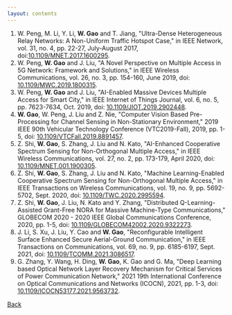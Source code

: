 ```yaml
---
layout: contents
---
```


1. W. Peng, M. Li, Y. Li, **W. Gao** and T. Jiang, "Ultra-Dense Heterogeneous Relay Networks: A Non-Uniform Traffic Hotspot Case," in IEEE Network, vol. 31, no. 4, pp. 22-27, July-August 2017, doi:[10.1109/MNET.2017.1600295](https://ieeexplore.ieee.org/document/7994890).
2. W. Peng, **W. Gao** and J. Liu, "A Novel Perspective on Multiple Access in 5G Network: Framework and Solutions," in IEEE Wireless Communications, vol. 26, no. 3, pp. 154-160, June 2019, doi: [10.1109/MWC.2019.1800315](https://ieeexplore.ieee.org/document/8648448).
3. W. Peng, **W. Gao** and J. Liu, "AI-Enabled Massive Devices Multiple Access for Smart City," in IEEE Internet of Things Journal, vol. 6, no. 5, pp. 7623-7634, Oct. 2019, doi: [10.1109/JIOT.2019.2902448](https://ieeexplore.ieee.org/document/8656575).
4. **W. Gao**, W. Peng, J. Liu and Z. Nie, "Computer Vision Based Pre-Processing for Channel Sensing in Non-Stationary Environment," 2019 IEEE 90th Vehicular Technology Conference (VTC2019-Fall), 2019, pp. 1-5, doi: [10.1109/VTCFall.2019.8891457](https://ieeexplore.ieee.org/document/8891457).
5. Z. Shi, **W. Gao**, S. Zhang, J. Liu and N. Kato, "AI-Enhanced Cooperative Spectrum Sensing for Non-Orthogonal Multiple Access," in IEEE Wireless Communications, vol. 27, no. 2, pp. 173-179, April 2020, doi: [10.1109/MNET.001.1900305](https://ieeexplore.ieee.org/document/8910629).
6. Z. Shi, **W. Gao**, S. Zhang, J. Liu and N. Kato, "Machine Learning-Enabled Cooperative Spectrum Sensing for Non-Orthogonal Multiple Access," in IEEE Transactions on Wireless Communications, vol. 19, no. 9, pp. 5692-5702, Sept. 2020, doi: [10.1109/TWC.2020.2995594](https://ieeexplore.ieee.org/document/9102451).
7. Z. Shi, **W. Gao**, J. Liu, N. Kato and Y. Zhang, "Distributed Q-Learning-Assisted Grant-Free NORA for Massive Machine-Type Communications," GLOBECOM 2020 - 2020 IEEE Global Communications Conference, 2020, pp. 1-5, doi: [10.1109/GLOBECOM42002.2020.9322273](https://ieeexplore.ieee.org/document/9322273).
8. J. Li, S. Xu, J. Liu, Y. Cao and **W. Gao**, "Reconfigurable Intelligent Surface Enhanced Secure Aerial-Ground Communication," in IEEE Transactions on Communications, vol. 69, no. 9, pp. 6185-6197, Sept. 2021, doi: [10.1109/TCOMM.2021.3086517](https://ieeexplore.ieee.org/document/9446916).
9. G. Zhang, Y. Wang, H. Ding, **W. Gao**, K. Gao and G. Ma, "Deep Learning based Optical Network Layer Recovery Mechanism for Critical Services of Power Communication Network," 2021 19th International Conference on Optical Communications and Networks (ICOCN), 2021, pp. 1-3, doi: [10.1109/ICOCN53177.2021.9563732](https://ieeexplore.ieee.org/document/9563732).

[Back](./index.html)